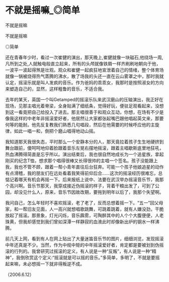 # 不就是摇嘛_◎简单

不就是摇嘛

不就是摇嘛

◎简单

还在青春年少时，看过一次崔健的演出，那天晚上,崔健就像一块磁石,他绕场一周,凡所到之处,人就触电般直立起来，所有的头颅就像铁屑一样齐刷刷地朝向于他，一波平一波起得煞是壮观。观众和崔健一起疯狂地宣泄着自己的情绪，整个体育场就像一锅被烧得热气蒸腾的沸水，散了场我的头还一直在云山雾罩之中，那时我就认定，摇滚乐就是叫人发疯的音乐。作为爸妈的乖乖女，我那时是按照淑女的方向来塑造自己的，显然，这样粗鲁的音乐，不适合我。

去年的某天，英国一个叫Getamped的摇滚乐队来武汉磨山的压轴演出，我正好在现场，见那主唱光着脊梁，全身贴满了细纸条，觉得好玩，便驻足观看起来，没想到这一看竟把自己给投入了进去。那主唱很善于和观众互动，你想，在场有不少是像我这样的中老年非摇滚爱好者，他居然让大家都张起嘴巴跟他唱起英文来，那要何等的能耐。他先反复教我们熟悉几句唱段，然后在他需要的时候呼应他的主旋律，如此一唱一和，倒把个磨山唱得地动山摇。

我知道那天我很失态，平时那么一个安静本分的人，那天竟拉着孩子生生地硬挤到舞台跟前，傻呵呵地仰着脸跟着音乐左晃右摆地摇滚，跟着主唱歇斯底里地狂吼，热血沸腾得简直是忘乎所以。演出结束后，我也很自然地成长为一个追星族，拿起刚买的纪念T恤，想求那个唱得很棒又长得很帅的主唱一个签名。孩子没能跟上我，我也不管不顾，跟着一帮小青年直往后台狂奔。可能一个孩子他娘追星的动作有点滑稽，我的朋友们在远处看着我笑得前仰后合……这次的摇滚经历很难忘，总惦记着哪天有机会再摇一下。后来报纸上说中、法要在武汉举办摇滚音乐节，我那个高兴啊。音乐节那天，我穿成接近伪摇滚的样子，背着干粮出发了，可到了公园，却没见什么人，原来，音乐节因故改期，要拖到明年以后了，我那个失望啊。

我问自己，怎么年轻时不喜欢摇滚，老了老了，反而总想着摇一下。“五一”回父母家，和一帮旧友见面，人一高兴就想唱歌跳舞，可跳着跳着，就有人嫌没劲，干脆放起了摇滚。那景象，灯光闪烁，音乐霹雳，可陶醉其中的人个个大腹便便，人老珠黄，但我却感觉到我们曾如深潭一样静寂的血液此时却像新出炉的钢水一样沸腾。

前几天上网，看到有人在网上贴出了大量迷笛音乐节的图片，细细浏览，发现摇滚中年还真是不少。当然，作为中规中矩的中年摇滚爱好者，肯定都是要被划到伪摇滚的行列的。我曾研究过摇滚的定义，有人说是一种“反叛”，有人说是一种“精神”，我倒欣赏这个定义:“摇滚就是可以摇的音乐。”多简单，多明了，不就是要摇起来嘛，未必想摇一下就非得叛逆不成。

（2006.6.12）